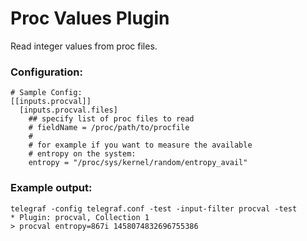 # Proc Values Plugin

Read integer values from proc files.

### Configuration:

```
# Sample Config:
[[inputs.procval]]
  [inputs.procval.files]
    ## specify list of proc files to read
	# fieldName = /proc/path/to/procfile
	#
	# for example if you want to measure the available
	# entropy on the system:
	entropy = "/proc/sys/kernel/random/entropy_avail"
```

### Example output:

```
telegraf -config telegraf.conf -test -input-filter procval -test
* Plugin: procval, Collection 1
> procval entropy=867i 1458074832696755386
```
